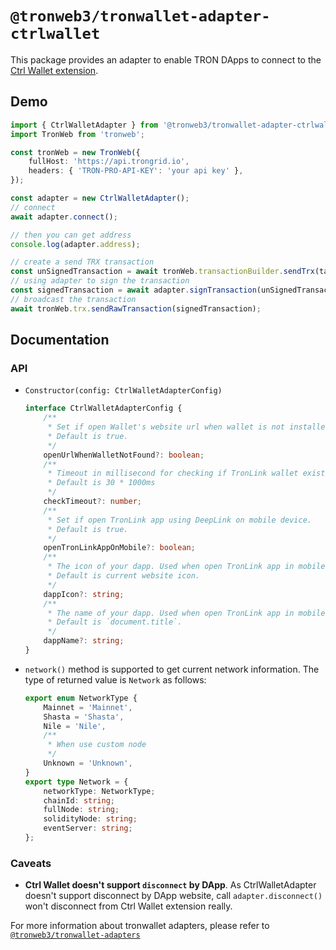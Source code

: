 # `@tronweb3/tronwallet-adapter-ctrlwallet`

This package provides an adapter to enable TRON DApps to connect to the [Ctrl Wallet extension](https://chromewebstore.google.com/detail/ctrl-wallet/hmeobnfnfcmdkdcmlblgagmfpfboieaf).

## Demo

```typescript
import { CtrlWalletAdapter } from '@tronweb3/tronwallet-adapter-ctrlwallet';
import TronWeb from 'tronweb';

const tronWeb = new TronWeb({
    fullHost: 'https://api.trongrid.io',
    headers: { 'TRON-PRO-API-KEY': 'your api key' },
});

const adapter = new CtrlWalletAdapter();
// connect
await adapter.connect();

// then you can get address
console.log(adapter.address);

// create a send TRX transaction
const unSignedTransaction = await tronWeb.transactionBuilder.sendTrx(targetAddress, 100, adapter.address);
// using adapter to sign the transaction
const signedTransaction = await adapter.signTransaction(unSignedTransaction);
// broadcast the transaction
await tronWeb.trx.sendRawTransaction(signedTransaction);
```

## Documentation

### API

-   `Constructor(config: CtrlWalletAdapterConfig)`
    ```typescript
    interface CtrlWalletAdapterConfig {
        /**
         * Set if open Wallet's website url when wallet is not installed.
         * Default is true.
         */
        openUrlWhenWalletNotFound?: boolean;
        /**
         * Timeout in millisecond for checking if TronLink wallet exists.
         * Default is 30 * 1000ms
         */
        checkTimeout?: number;
        /**
         * Set if open TronLink app using DeepLink on mobile device.
         * Default is true.
         */
        openTronLinkAppOnMobile?: boolean;
        /**
         * The icon of your dapp. Used when open TronLink app in mobile device browsers.
         * Default is current website icon.
         */
        dappIcon?: string;
        /**
         * The name of your dapp. Used when open TronLink app in mobile device browsers.
         * Default is `document.title`.
         */
        dappName?: string;
    }
    ```
-   `network()` method is supported to get current network information. The type of returned value is `Network` as follows:

    ```typescript
    export enum NetworkType {
        Mainnet = 'Mainnet',
        Shasta = 'Shasta',
        Nile = 'Nile',
        /**
         * When use custom node
         */
        Unknown = 'Unknown',
    }
    export type Network = {
        networkType: NetworkType;
        chainId: string;
        fullNode: string;
        solidityNode: string;
        eventServer: string;
    };
    ```

### Caveats

-   **Ctrl Wallet doesn't support `disconnect` by DApp**. As CtrlWalletAdapter doesn't support disconnect by DApp website, call `adapter.disconnect()` won't disconnect from Ctrl Wallet extension really.

For more information about tronwallet adapters, please refer to [`@tronweb3/tronwallet-adapters`](https://github.com/tronweb3/tronwallet-adapter/tree/main/packages/adapters/adapters)
